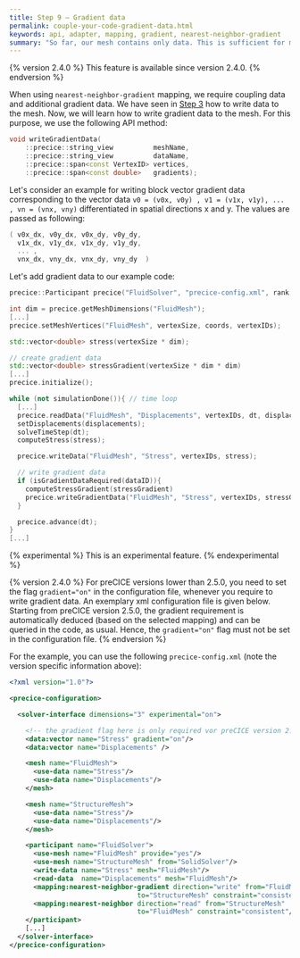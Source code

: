 ```yaml
---
title: Step 9 – Gradient data
permalink: couple-your-code-gradient-data.html
keywords: api, adapter, mapping, gradient, nearest-neighbor-gradient
summary: "So far, our mesh contains only data. This is sufficient for most of the numerical methods that preCICE offers. For nearest-neighbor-gradient mapping, however, preCICE also requires additional gradient data information. In this step, you learn how to add gradient data to the mesh."
---
```


{% version 2.4.0 %}
This feature is available since version 2.4.0.
{% endversion %}

When using `nearest-neighbor-gradient` mapping, we require coupling data and additional gradient data. We have seen in [Step 3](couple-your-code-mesh-and-data-access.html) how to write data to the mesh.
Now, we will learn how to write gradient data to the mesh. For this purpose, we use the following API method:

```cpp
void writeGradientData(
    ::precice::string_view          meshName,
    ::precice::string_view          dataName,
    ::precice::span<const VertexID> vertices,
    ::precice::span<const double>   gradients);
```

Let's consider an example for writing block vector gradient data corresponding to the vector data `v0 = (v0x, v0y) , v1 = (v1x, v1y), ... , vn = (vnx, vny)` differentiated in spatial directions x and y.
The values are passed as following:

```cpp
( v0x_dx, v0y_dx, v0x_dy, v0y_dy,
  v1x_dx, v1y_dx, v1x_dy, v1y_dy,
  ... ,
  vnx_dx, vny_dx, vnx_dy, vny_dy  )
```

Let's add gradient data to our example code:

```cpp
precice::Participant precice("FluidSolver", "precice-config.xml", rank, size); // constructor

int dim = precice.getMeshDimensions("FluidMesh");
[...]
precice.setMeshVertices("FluidMesh", vertexSize, coords, vertexIDs);

std::vector<double> stress(vertexSize * dim);

// create gradient data
std::vector<double> stressGradient(vertexSize * dim * dim)
[...]
precice.initialize();

while (not simulationDone()){ // time loop
  [...]
  precice.readData("FluidMesh", "Displacements", vertexIDs, dt, displacements);
  setDisplacements(displacements);
  solveTimeStep(dt);
  computeStress(stress);

  precice.writeData("FluidMesh", "Stress", vertexIDs, stress);

  // write gradient data
  if (isGradientDataRequired(dataID)){
    computeStressGradient(stressGradient)
    precice.writeGradientData("FluidMesh", "Stress", vertexIDs, stressGradient);
  }

  precice.advance(dt);
}
[...]
```

{% experimental %}
This is an experimental feature.
{% endexperimental %}

{% version 2.4.0 %}
For preCICE versions lower than 2.5.0, you need to set the flag `gradient="on"` in the configuration file, whenever you require to write gradient data. An exemplary xml configuration file is given below. Starting from preCICE version 2.5.0, the gradient requirement is automatically deduced (based on the selected mapping) and can be queried in the code, as usual. Hence, the `gradient="on"` flag must not be set in the configuration file.
{% endversion %}

For the example, you can use the following `precice-config.xml` (note the version specific information above):

```xml
<?xml version="1.0"?>

<precice-configuration>

  <solver-interface dimensions="3" experimental="on">

    <!-- the gradient flag here is only required vor preCICE version 2.4.0 -->
    <data:vector name="Stress" gradient="on"/>
    <data:vector name="Displacements" />

    <mesh name="FluidMesh">
      <use-data name="Stress"/>
      <use-data name="Displacements"/>
    </mesh>

    <mesh name="StructureMesh">
      <use-data name="Stress"/>
      <use-data name="Displacements"/>
    </mesh>

    <participant name="FluidSolver">
      <use-mesh name="FluidMesh" provide="yes"/>
      <use-mesh name="StructureMesh" from="SolidSolver"/>
      <write-data name="Stress" mesh="FluidMesh"/>
      <read-data  name="Displacements" mesh="FluidMesh"/>
      <mapping:nearest-neighbor-gradient direction="write" from="FluidMesh"
                                to="StructureMesh" constraint="consistent"/>
      <mapping:nearest-neighbor direction="read" from="StructureMesh"
                                to="FluidMesh" constraint="consistent"/>
    </participant>
    [...]
  </solver-interface>
</precice-configuration>
```

